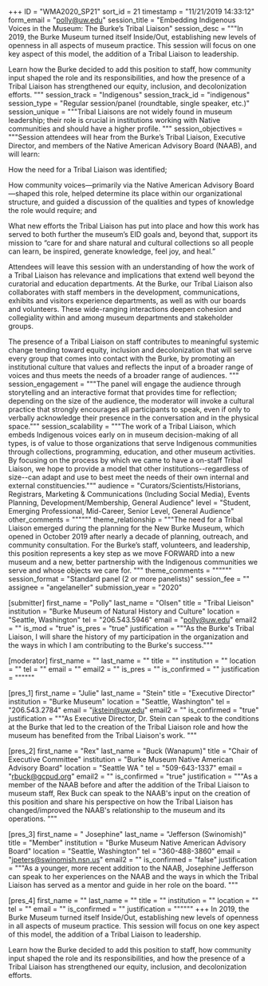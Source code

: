 +++
ID = "WMA2020_SP21"
sort_id = 21
timestamp = "11/21/2019 14:33:12"
form_email = "polly@uw.edu"
session_title = "Embedding Indigenous Voices in the Museum: The Burke’s Tribal Liaison"
session_desc = """In 2019, the Burke Museum turned itself Inside/Out, establishing new levels of openness in all aspects of museum practice. This session will focus on one key aspect of this model, the addition of a Tribal Liaison to leadership.

Learn how the Burke decided to add this position to staff, how community input shaped the role and its responsibilities, and how the presence of a Tribal Liaison has strengthened our equity, inclusion, and decolonization efforts.
"""
session_track = "Indigenous"
session_track_id = "indigenous"
session_type = "Regular session/panel (roundtable, single speaker, etc.)"
session_unique = """Tribal Liaisons are not widely found in museum leadership; their role is crucial in institutions working with Native communities and should have a higher profile. """
session_objectives = """Session attendees will hear from the Burke’s Tribal Liaison, Executive Director, and members of the Native American Advisory Board (NAAB), and will learn:

How the need for a Tribal Liaison was identified;

How community voices—primarily via the Native American Advisory Board—shaped this role, helped determine its place within our organizational structure, and guided a discussion of the qualities and types of knowledge the role would require; and

What new efforts the Tribal Liaison has put into place and how this work has served to both further the museum’s EID goals and, beyond that, support its mission to “care for and share natural and cultural collections so all people can learn, be inspired, generate knowledge, feel joy, and heal.”

Attendees will leave this session with an understanding of how the work of a Tribal Liaison has relevance and implications that extend well beyond the curatorial and education departments. At the Burke, our Tribal Liaison also collaborates with staff members in the development, communications, exhibits and visitors experience departments, as well as with our boards and volunteers. These wide-ranging interactions deepen cohesion and collegiality within and among museum departments and stakeholder groups.

The presence of a Tribal Liaison on staff contributes to meaningful systemic change tending toward equity, inclusion and decolonization that will serve every group that comes into contact with the Burke, by promoting an institutional culture that values and reflects the input of a broader range of voices and thus meets the needs of a broader range of audiences.
"""
session_engagement = """The panel will engage the audience through storytelling and an interactive format that provides time for reflection; depending on the size of the audience, the moderator will invoke a cultural practice that strongly encourages all participants to speak, even if only to verbally acknowledge their presence in the conversation and in the physical space."""
session_scalability = """The work of a Tribal Liaison, which embeds Indigenous voices early on in museum decision-making of all types, is of value to those organizations that serve Indigenous communities through collections, programming, education, and other museum activities. By focusing on the process by which we came to have a on-staff Tribal Liaison, we hope to provide a model that other institutions--regardless of size--can adapt and use to best meet the needs of their own internal and external constituencies."""
audience = "Curators/Scientists/Historians, Registrars, Marketing & Communications (Including Social Media), Events Planning, Development/Membership, General Audience"
level = "Student, Emerging Professional, Mid-Career, Senior Level, General Audience"
other_comments = """"""
theme_relationship = """The need for a Tribal Liaison emerged during the planning for the New Burke Museum, which opened in October 2019 after nearly a decade of planning, outreach, and community consultation. For the Burke’s staff, volunteers, and leadership, this position represents a key step as we move FORWARD into a new museum and a new, better partnership with the Indigenous communities we serve and whose objects we care for.
"""
theme_comments = """"""
session_format = "Standard panel (2 or more panelists)"
session_fee = ""
assignee = "angelaneller"
submission_year = "2020"

[submitter]
first_name = "Polly"
last_name = "Olsen"
title = "Tribal Lieison"
institution = "Burke Museum of Natural History and Culture"
location = "Seattle, Washington"
tel = "206.543.5946"
email = "polly@uw.edu"
email2 = ""
is_mod = "true"
is_pres = "true"
justification = """As the Burke's Tribal Liaison, I will share the history of my participation in the organization and the ways in which I am contributing to the Burke's success."""

[moderator]
first_name = ""
last_name = ""
title = ""
institution = ""
location = ""
tel = ""
email = ""
email2 = ""
is_pres = ""
is_confirmed = ""
justification = """"""

[pres_1]
first_name = "Julie"
last_name = "Stein"
title = "Executive Director"
institution = "Burke Museum"
location = "Seattle, Washington"
tel = "206.543.2784"
email = "jkstein@uw.edu"
email2 = ""
is_confirmed = "true"
justification = """As Executive Director, Dr. Stein can speak to the conditions at the Burke that led to the creation of the Tribal Liaison role and how the museum has benefited from the Tribal Liaison's work. """

[pres_2]
first_name = "Rex"
last_name = "Buck (Wanapum)"
title = "Chair of Executive Committee"
institution = "Burke Museum Native American Advisory Board"
location = "Seattle WA "
tel = "509-643-1337"
email = "rbuck@gcpud.org"
email2 = ""
is_confirmed = "true"
justification = """As a member of the NAAB before and after the addition of the Tribal Liaison to museum staff, Rex Buck can speak to the NAAB's input on the creation of this position and share his perspective on how the Tribal Liaison has changed/improved the NAAB's relationship to the museum and its operations. """

[pres_3]
first_name = " Josephine"
last_name = "Jefferson (Swinomish)"
title = "Member"
institution = "Burke Museum Native American Advisory Board"
location = "Seattle, Washington"
tel = "360-488-3860"
email = "jpeters@swinomish.nsn.us"
email2 = ""
is_confirmed = "false"
justification = """As a younger, more recent addition to the NAAB, Josephine Jefferson can speak to her experiences on the NAAB and the ways in which the Tribal Liaison has served as a mentor and guide in her role on the board. """

[pres_4]
first_name = ""
last_name = ""
title = ""
institution = ""
location = ""
tel = ""
email = ""
is_confirmed = ""
justification = """"""
+++
In 2019, the Burke Museum turned itself Inside/Out, establishing new levels of openness in all aspects of museum practice. This session will focus on one key aspect of this model, the addition of a Tribal Liaison to leadership.

Learn how the Burke decided to add this position to staff, how community input shaped the role and its responsibilities, and how the presence of a Tribal Liaison has strengthened our equity, inclusion, and decolonization efforts.
